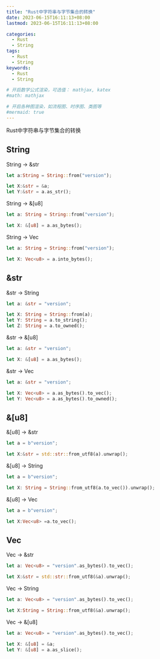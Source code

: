 ```yaml
---
title: "Rust中字符串与字节集合的转换"
date: 2023-06-15T16:11:13+08:00
lastmod: 2023-06-15T16:11:13+08:00

categories:
  - Rust
  - String
tags:
  - Rust
  - String
keywords: 
  - Rust
  - String

# 开启数学公式渲染，可选值： mathjax, katex
#math: mathjax

# 开启各种图渲染，如流程图、时序图、类图等
#mermaid: true
---
```


Rust中字符串与字节集合的转换

<!--more-->

## String

String -> &str

```rust
let a:String = String::from("version");

let X:&str = &a;
let Y:&str = a.as_str();
```

String -> &[u8]

```rust
let a: String = String::from("version");

let X: &[u8] = a.as_bytes();
```

String -> Vec<u8>

```rust
let a: String = String::from("version");

let X: Vec<u8> = a.into_bytes();
```

## &str

&str -> String

```rust
let a: &str = "version";

let X: String = String::from(a);
let Y: String = a.to_string();
let Z: String = a.to_owned();
```

&str -> &[u8]

```rust
let a: &str = "version";

let X: &[u8] = a.as_bytes();
```

&str -> Vec<u8>

```rust
let a: &str = "version";

let X: Vec<u8> = a.as_bytes().to_vec();
let Y: Vec<u8> = a.as_bytes().to_owned();
```

## &[u8]

&[u8] -> &str

```rust
let a = b"version";

let X:&str = std::str::from_utf8(a).unwrap();
```

&[u8] -> String

```rust
let a = b"version";

let X: String = String::from_utf8(a.to_vec()).unwrap();
```

&[u8] -> Vec<u8>

```rust
let a = b"version";

let X:Vec<u8> =a.to_vec();
```
## Vec<u8>

Vec<u8> -> &str

```rust
let a: Vec<u8> = "version".as_bytes().to_vec();

let X:&str = std::str::from_utf8(&a).unwrap();
```

Vec<u8> -> String

```rust
let a: Vec<u8> = "version".as_bytes().to_vec();

let X:String = String::from_utf8(&a).unwrap();
```

Vec<u8> -> &[u8]

```rust
let a: Vec<u8> = "version".as_bytes().to_vec();

let X: &[u8] = &a;
let Y: &[u8] = a.as_slice();
```